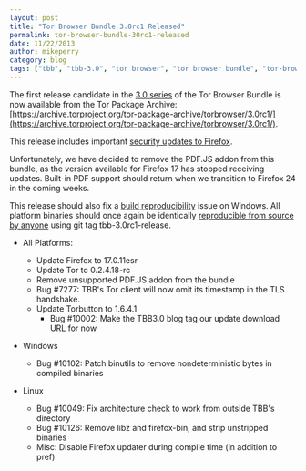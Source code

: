 ```yaml
---
layout: post
title: "Tor Browser Bundle 3.0rc1 Released"
permalink: tor-browser-bundle-30rc1-released
date: 11/22/2013
author: mikeperry
category: blog
tags: ["tbb", "tbb-3.0", "tor browser", "tor browser bundle", "tor-browser-bundle"]
---
```


The first release candidate in the [3.0 series](https://blog.torproject.org/category/tags/tbb-30) of the Tor Browser Bundle is now available from the Tor Package Archive:  
 [https://archive.torproject.org/tor-package-archive/torbrowser/3.0rc1/](https://archive.torproject.org/tor-package-archive/torbrowser/3.0rc1/).

This release includes important [security updates to Firefox](https://www.mozilla.org/security/known-vulnerabilities/firefoxESR.html#firefox17.0.11).

Unfortunately, we have decided to remove the PDF.JS addon from this bundle, as the version available for Firefox 17 has stopped receiving updates. Built-in PDF support should return when we transition to Firefox 24 in the coming weeks.

This release should also fix a [build reproducibility](https://trac.torproject.org/projects/tor/ticket/10102) issue on Windows. All platform binaries should once again be identically [reproducible from source by anyone](https://gitweb.torproject.org/builders/tor-browser-bundle.git/blob/HEAD:/gitian/README.build) using git tag tbb-3.0rc1-release.

- All Platforms:
  - Update Firefox to 17.0.11esr
  - Update Tor to 0.2.4.18-rc
  - Remove unsupported PDF.JS addon from the bundle
  - Bug #7277: TBB's Tor client will now omit its timestamp in the TLS handshake.
  - Update Torbutton to 1.6.4.1
    - Bug #10002: Make the TBB3.0 blog tag our update download URL for now 

- Windows
  - Bug #10102: Patch binutils to remove nondeterministic bytes in compiled binaries 

- Linux
  - Bug #10049: Fix architecture check to work from outside TBB's directory
  - Bug #10126: Remove libz and firefox-bin, and strip unstripped binaries
  - Misc: Disable Firefox updater during compile time (in addition to pref) 

